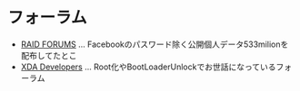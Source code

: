 # フォーラム

- [RAID FORUMS](https://raidforums.com) ... Facebookのパスワード除く公開個人データ533milionを配布してたとこ
- [XDA Developers](https://www.xda-developers.com/) ... Root化やBootLoaderUnlockでお世話になっているフォーラム

